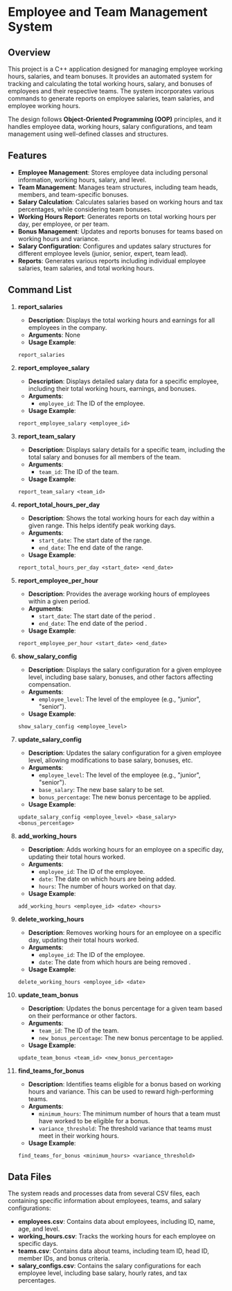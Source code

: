 # Employee and Team Management System

## Overview

This project is a C++ application designed for managing employee working hours, salaries, and team bonuses. It provides an automated system for tracking and calculating the total working hours, salary, and bonuses of employees and their respective teams. The system incorporates various commands to generate reports on employee salaries, team salaries, and employee working hours.

The design follows **Object-Oriented Programming (OOP)** principles, and it handles employee data, working hours, salary configurations, and team management using well-defined classes and structures.

## Features
- **Employee Management**: Stores employee data including personal information, working hours, salary, and level.
- **Team Management**: Manages team structures, including team heads, members, and team-specific bonuses.
- **Salary Calculation**: Calculates salaries based on working hours and tax percentages, while considering team bonuses.
- **Working Hours Report**: Generates reports on total working hours per day, per employee, or per team.
- **Bonus Management**: Updates and reports bonuses for teams based on working hours and variance.
- **Salary Configuration**: Configures and updates salary structures for different employee levels (junior, senior, expert, team lead).
- **Reports**: Generates various reports including individual employee salaries, team salaries, and total working hours.

## Command List

1. **report_salaries**
    - **Description**: Displays the total working hours and earnings for all employees in the company.
    - **Arguments**: None
    - **Usage Example**:
    ```
    report_salaries
    ```

2. **report_employee_salary**
    - **Description**: Displays detailed salary data for a specific employee, including their total working hours, earnings, and bonuses.
    - **Arguments**:
        - `employee_id`: The ID of the employee.
    - **Usage Example**:
    ```
    report_employee_salary <employee_id>
    ```

3. **report_team_salary**
    - **Description**: Displays salary details for a specific team, including the total salary and bonuses for all members of the team.
    - **Arguments**:
        - `team_id`: The ID of the team.
    - **Usage Example**:
    ```
    report_team_salary <team_id>
    ```

4. **report_total_hours_per_day**
    - **Description**: Shows the total working hours for each day within a given range. This helps identify peak working days.
    - **Arguments**:
        - `start_date`: The start date of the range.
        - `end_date`: The end date of the range.
    - **Usage Example**:
    ```
    report_total_hours_per_day <start_date> <end_date>
    ```

5. **report_employee_per_hour**
    - **Description**: Provides the average working hours of employees within a given period.
    - **Arguments**:
        - `start_date`: The start date of the period .
        - `end_date`: The end date of the period .
    - **Usage Example**:
    ```
    report_employee_per_hour <start_date> <end_date>
    ```

6. **show_salary_config**
    - **Description**: Displays the salary configuration for a given employee level, including base salary, bonuses, and other factors affecting compensation.
    - **Arguments**:
        - `employee_level`: The level of the employee (e.g., "junior", "senior").
    - **Usage Example**:
    ```
    show_salary_config <employee_level>
    ```

7. **update_salary_config**
    - **Description**: Updates the salary configuration for a given employee level, allowing modifications to base salary, bonuses, etc.
    - **Arguments**:
        - `employee_level`: The level of the employee (e.g., "junior", "senior").
        - `base_salary`: The new base salary to be set.
        - `bonus_percentage`: The new bonus percentage to be applied.
    - **Usage Example**:
    ```
    update_salary_config <employee_level> <base_salary> <bonus_percentage>
    ```

8. **add_working_hours**
    - **Description**: Adds working hours for an employee on a specific day, updating their total hours worked.
    - **Arguments**:
        - `employee_id`: The ID of the employee.
        - `date`: The date on which hours are being added.
        - `hours`: The number of hours worked on that day.
    - **Usage Example**:
    ```
    add_working_hours <employee_id> <date> <hours>
    ```

9. **delete_working_hours**
    - **Description**: Removes working hours for an employee on a specific day, updating their total hours worked.
    - **Arguments**:
        - `employee_id`: The ID of the employee.
        - `date`: The date from which hours are being removed .
    - **Usage Example**:
    ```
    delete_working_hours <employee_id> <date>
    ```

10. **update_team_bonus**
    - **Description**: Updates the bonus percentage for a given team based on their performance or other factors.
    - **Arguments**:
        - `team_id`: The ID of the team.
        - `new_bonus_percentage`: The new bonus percentage to be applied.
    - **Usage Example**:
    ```
    update_team_bonus <team_id> <new_bonus_percentage>
    ```

11. **find_teams_for_bonus**
    - **Description**: Identifies teams eligible for a bonus based on working hours and variance. This can be used to reward high-performing teams.
    - **Arguments**:
        - `minimum_hours`: The minimum number of hours that a team must have worked to be eligible for a bonus.
        - `variance_threshold`: The threshold variance that teams must meet in their working hours.
    - **Usage Example**:
    ```
    find_teams_for_bonus <minimum_hours> <variance_threshold>
    ```


## Data Files

The system reads and processes data from several CSV files, each containing specific information about employees, teams, and salary configurations:

- **employees.csv**: Contains data about employees, including ID, name, age, and level.
- **working_hours.csv**: Tracks the working hours for each employee on specific days.
- **teams.csv**: Contains data about teams, including team ID, head ID, member IDs, and bonus criteria.
- **salary_configs.csv**: Contains the salary configurations for each employee level, including base salary, hourly rates, and tax percentages.

